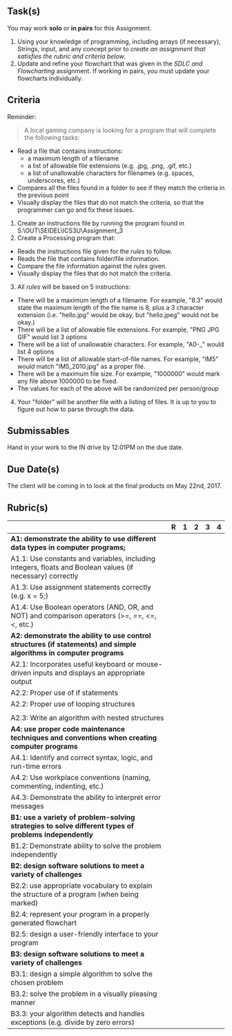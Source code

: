 Task(s)
-------
You may work **solo** or **in pairs** for this Assignment.

1. Using your knowledge of programming, including arrays (if necessary), Strings, input, and any concept prior to _create an assignment that satisfies the rubric and criteria below_.
2. Update and refine your flowchart that was given in the _SDLC and Flowcharting_ assignment.  If working in pairs, you must update your flowcharts individually.

Criteria
----------
Reminder:

> A local gaming company is looking for a program that will complete the following tasks:
* Read a file that contains instructions:
  * a maximum length of a filename
  * a list of allowable file extensions (e.g. .jpg, .png, .gif, etc.)
  * a list of unallowable characters for filenames (e.g. spaces, underscores, etc.)
* Compares all the files found in a folder to see if they match the criteria in the previous point
* Visually display the files that do not match the criteria, so that the programmer can go and fix these issues.
>

1. Create an instructions file by running the program found in S:\OUT\SEIDEL\ICS3U\Assignment_3
2. Create a Processing program that:
  * Reads the instructions file given for the _rules_ to follow.
  * Reads the file that contains folder/file information.
  * Compare the file information against the _rules_ given.
  * Visually display the files that do not match the criteria.
3. All _rules_ will be based on 5 instructions:
  * There will be a maximum length of a filename.  For example, "8.3" would state the maximum length of the file name is 8, plus a 3 character extension (i.e. "hello.jpg" would be okay, but "hello.jpeg" would not be okay.)
  * There will be a list of allowable file extensions. For example, "PNG JPG GIF" would list 3 options
  * There will be a list of unallowable characters. For example, "A0-\_" would list 4 options
  * There will be a list of allowable start-of-file names.  For example, "IM5" would match "IM5_2010.jpg" as a proper file.
  * There will be a maximum file size.  For example, "1000000" would mark any file above 1000000 to be fixed.
  * The values for each of the above will be randomized per person/group
4. Your "folder" will be another file with a listing of files.  It is up to you to figure out how to parse through the data.

Submissables
------------
Hand in your work to the IN drive by 12:01PM on the due date.

Due Date(s)
----------
The client will be coming in to look at the final products on May 22nd, 2017.

Rubric(s)
---------
|                                          | R    | 1    | 2    | 3    | 4    |
| ---------------------------------------- | ---- | ---- | ---- | ---- | ---- |
| **A1: demonstrate the ability to use different data types in computer programs;** |      |      |      |      |      |
| A1.1: Use constants and variables, including integers, floats and Boolean values (if necessary) correctly |      |      |      |      |      |
| A1.3: Use assignment statements correctly (e.g. x = 5;) |      |      |      |      |      |
| A1.4: Use Boolean operators (AND, OR, and NOT) and comparison operators (>=, ==, <=, <, etc.) |      |      |      |      |      |
| **A2: demonstrate the ability to use control structures (if statements) and simple algorithms in computer programs** |      |      |      |      |      |
| A2.1: Incorporates useful keyboard or mouse-driven inputs and displays an appropriate output |      |      |      |      |      |
| A2.2: Proper use of if statements        |      |      |      |      |      |
| A2.2: Proper use of looping structures   |      |      |      |      |      |
|                                          |      |      |      |      |      |
| A2.3: Write an algorithm with nested structures |      |      |      |      |      |
| **A4: use proper code maintenance techniques and conventions when creating computer programs** |      |      |      |      |      |
| A4.1: Identify and correct syntax, logic, and run-time errors |      |      |      |      |      |
| A4.2: Use workplace conventions (naming, commenting, indenting, etc.) |      |      |      |      |      |
| A4.3: Demonstrate the ability to interpret error messages |      |      |      |      |      |
| **B1: use a variety of problem-solving strategies to solve different types of problems independently** |      |      |      |      |      |
| B1.2: Demonstrate ability to solve the problem independently |      |      |      |      |      |
| **B2: design software solutions to meet a variety of challenges** |      |      |      |      |      |
| B2.2: use appropriate vocabulary to explain the structure of a program (when being marked) |      |      |      |      |      |
| B2.4: represent your program in a properly generated flowchart |      |      |      |      |      |
| B2.5: design a user-friendly interface to your program |      |      |      |      |      |
| **B3: design software solutions to meet a variety of challenges** |      |      |      |      |      |
| B3.1: design a simple algorithm to solve the chosen problem |      |      |      |      |      |
| B3.2: solve the problem in a visually pleasing manner |      |      |      |      |      |
| B3.3: your algorithm detects and handles exceptions (e.g. divide by zero errors) |      |      |      |      |      |
